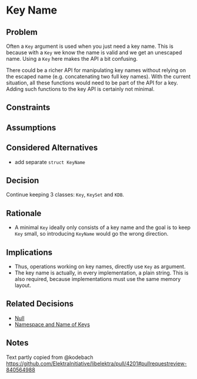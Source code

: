 # Key Name

## Problem

Often a `Key` argument is used when you just need a key name.
This is because with a `Key` we know the name is valid and we get an unescaped name.
Using a `Key` here makes the API a bit confusing.

There could be a richer API for manipulating key names without relying on the escaped name (e.g. concatenating two full key names).
With the current situation, all these functions would need to be part of the API for a key. Adding such functions to the key API is certainly not minimal.

## Constraints

## Assumptions

## Considered Alternatives

- add separate `struct KeyName`

## Decision

Continue keeping 3 classes: `Key`, `KeySet` and `KDB`.

## Rationale

- A minimal `Key` ideally only consists of a key name and the goal is to keep `Key` small, so introducing `KeyName` would go the wrong direction.

## Implications

- Thus, operations working on key names, directly use `Key` as argument.
- The key name is actually, in every implementation, a plain string.
  This is also required, because implementations must use the same memory layout.

## Related Decisions

- [Null](../5_implemented/null.md)
- [Namespace and Name of Keys](../4_decided/keyname.md)

## Notes

Text partly copied from @kodebach https://github.com/ElektraInitiative/libelektra/pull/4201#pullrequestreview-840564988
